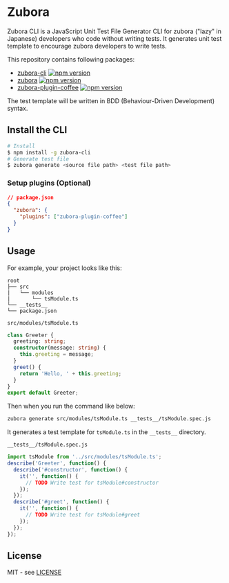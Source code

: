 # Zubora

Zubora CLI is a JavaScript Unit Test File Generator CLI for zubora ("lazy" in Japanese) developers who code without writing tests. It generates unit test template to encourage zubora developers to write tests.

This repository contains following packages:

- [zubora-cli](https://www.npmjs.com/package/zubora-cli) [![npm version](https://badge.fury.io/js/zubora-cli.svg)](https://badge.fury.io/js/zubora-cli)
- [zubora](https://www.npmjs.com/package/zubora) [![npm version](https://badge.fury.io/js/zubora.svg)](https://badge.fury.io/js/zubora)
- [zubora-plugin-coffee](https://www.npmjs.com/package/zubora-plugin-coffee) [![npm version](https://badge.fury.io/js/zubora-plugin-coffee.svg)](https://badge.fury.io/js/zubora-plugin-coffee)

The test template will be written in BDD (Behaviour-Driven Development) syntax.

## Install the CLI

```sh
# Install
$ npm install -g zubora-cli
# Generate test file
$ zubora generate <source file path> <test file path>
```

### Setup plugins (Optional)

```json
// package.json
{
  "zubora": {
    "plugins": ["zubora-plugin-coffee"]
  }
}
```

## Usage

For example, your project looks like this:

```null
root
├── src
|   └── modules
|       └── tsModule.ts
└── __tests__
└── package.json
```

`src/modules/tsModule.ts`

```typescript
class Greeter {
  greeting: string;
  constructor(message: string) {
    this.greeting = message;
  }
  greet() {
    return 'Hello, ' + this.greeting;
  }
}
export default Greeter;
```

Then when you run the command like below:

```sh
zubora generate src/modules/tsModule.ts __tests__/tsModule.spec.js
```

It generates a test template for `tsModule.ts` in the `__tests__` directory.

`__tests__/tsModule.spec.js`

```javascript
import tsModule from '../src/modules/tsModule.ts';
describe('Greeter', function() {
  describe('#constructor', function() {
    it('', function() {
      // TODO Write test for tsModule#constructor
    });
  });
  describe('#greet', function() {
    it('', function() {
      // TODO Write test for tsModule#greet
    });
  });
});
```

## License

MIT - see [LICENSE](https://github.com/wataruoguchi/zubora/blob/master/LICENSE)
